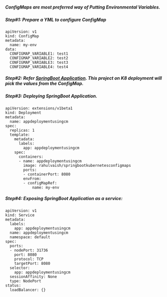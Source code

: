 ##### ConfigMaps are most preferred way of Putting Environmental Variables.

##### Step#1: Prepare a YML to configure ConfigMap

    apiVersion: v1
    kind: ConfigMap
    metadata:
      name: my-env
    data:
      CONFIGMAP_VARIABLE1: test1
      CONFIGMAP_VARIABLE2: test2
      CONFIGMAP_VARIABLE3: test3
      CONFIGMAP_VARIABLE4: test4

##### Step#2: Refer [SpringBoot Application](https://github.com/rahulvaish/Docker-Java/tree/SpringBootKubernetesConfigMaps). This project on K8 deployment will pick the values from the ConfigMap.

##### Step#3: Deploying SpringBoot Application.

    apiVersion: extensions/v1beta1
    kind: Deployment
    metadata:
      name: appdeploymentusingcm
    spec:
      replicas: 1
      template:
        metadata:
          labels:
            app: appdeploymentusingcm
        spec:
          containers:
          - name: appdeploymentusingcm
            image: rahulvaish/springbootkubernetesconfigmaps
            ports:
            - containerPort: 8080
            envFrom:
            - configMapRef:
                name: my-env

##### Step#4: Exposing SpringBoot Application as a service:


    apiVersion: v1
    kind: Service
    metadata:
      labels:
        app: appdeploymentusingcm
      name: appdeploymentusingcm
      namespace: default
    spec:
      ports:
      - nodePort: 31736
        port: 8080
        protocol: TCP
        targetPort: 8080
      selector:
        app: appdeploymentusingcm
      sessionAffinity: None
      type: NodePort
    status:
      loadBalancer: {}
  
  
  
  
